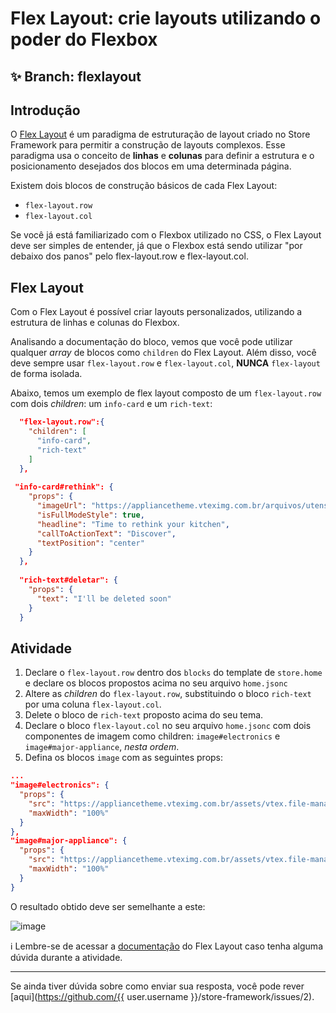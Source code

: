 # Flex Layout: crie layouts utilizando o poder do Flexbox

## :sparkles: **Branch:** flexlayout

## Introdução

O [Flex Layout](https://vtex.io/docs/components/layout/vtex.flex-layout) é um paradigma de estruturação de layout criado no Store Framework para permitir a construção de layouts complexos. Esse paradigma usa o conceito de **linhas** e **colunas** para definir a estrutura e o posicionamento desejados dos blocos em uma determinada página.

Existem dois blocos de construção básicos de cada Flex Layout:

- `flex-layout.row`
- `flex-layout.col`

Se você já está familiarizado com o Flexbox utilizado no CSS, o Flex Layout deve ser simples de entender, já que o Flexbox está sendo utilizar "por debaixo dos panos" pelo flex-layout.row e flex-layout.col.

## Flex Layout

Com o Flex Layout é possível criar layouts personalizados, utilizando a estrutura de linhas e colunas do Flexbox.

Analisando a documentação do bloco, vemos que você pode utilizar qualquer *array* de blocos como `children` do Flex Layout. Além disso, você deve sempre usar `flex-layout.row` e `flex-layout.col`, **NUNCA** `flex-layout` de forma isolada.

Abaixo, temos um exemplo de flex layout composto de um `flex-layout.row` com dois *children*: um `info-card` e um `rich-text`:

```json
  "flex-layout.row":{
    "children": [
      "info-card",
      "rich-text"
    ]
  },
  
 "info-card#rethink": {
    "props": {
      "imageUrl": "https://appliancetheme.vteximg.com.br/arquivos/utensilios-cozinha-min.png",
      "isFullModeStyle": true,
      "headline": "Time to rethink your kitchen",
      "callToActionText": "Discover",
      "textPosition": "center"
    }
  },
  
  "rich-text#deletar": {
    "props": {
      "text": "I'll be deleted soon"
    }
  }
```

## Atividade

1. Declare o `flex-layout.row` dentro dos `blocks` do template de `store.home` e declare os blocos propostos acima no seu arquivo `home.jsonc`
2. Altere as *children* do `flex-layout.row`, substituindo o bloco `rich-text` por uma coluna `flex-layout.col`.
3. Delete o bloco de `rich-text` proposto acima do seu tema.
4. Declare o bloco `flex-layout.col` no seu arquivo `home.jsonc` com dois componentes de imagem como children: `image#electronics` e `image#major-appliance`, *nesta ordem*.
5. Defina os blocos `image` com as seguintes props:

```json
...
"image#electronics": {
  "props": {
    "src": "https://appliancetheme.vteximg.com.br/assets/vtex.file-manager-graphql/images/electronics_banner___25d69b49f8224b369375e68513b4d593.png",
    "maxWidth": "100%"
  }
},
"image#major-appliance": {
  "props": {
    "src": "https://appliancetheme.vteximg.com.br/assets/vtex.file-manager-graphql/images/major_appliance_banner___bb10093866a127345ddfbcca3efa5022.png",
    "maxWidth": "100%"
  }
}
```

O resultado obtido deve ser semelhante a este:

![image](https://user-images.githubusercontent.com/12139385/70185681-0c5ed300-16c9-11ea-9260-b88179b508f2.png)

:information_source: Lembre-se de acessar a [documentação](https://vtex.io/docs/components/layout/vtex.flex-layout) do Flex Layout caso tenha alguma dúvida durante a atividade.

----

Se ainda tiver dúvida sobre como enviar sua resposta, você pode rever [aqui](https://github.com/{{ user.username }}/store-framework/issues/2).
